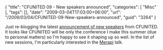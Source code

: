 {
	"title": "CFUNITED 09 - New speakers announced",
	"categories": [
		"Misc"
	],
	"tags": [],
	"date": "2009-03-04T17:03:00+06:00",
	"url": "/2009/03/04/CFUNITED-09-New-speakers-announced",
	"guid": "3264"
}

Just re-blogging the latest <a href="http://cfunited.com/blog/index.cfm/2009/3/4/New-speakers-and-topics-announced">announcement of new speakers</a> from CFUNITED. It looks like CFUNITED will be only the conference I make this summer (due to personal matters) so I'm happy to see it shaping up so well. In the list of new sessions, I'm particularly interested in the <a href="http://cfunited.com/go/topics/2009#topic-2076">Merapi</a> talk.